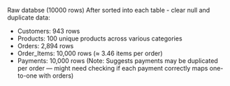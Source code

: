 Raw databse (10000 rows)
After sorted into each table - clear null and duplicate data:
- Customers: 943 rows
- Products: 100 unique products across various categories
- Orders: 2,894 rows
- Order_Items: 10,000 rows (≈ 3.46 items per order)
- Payments: 10,000 rows (Note: Suggests payments may be duplicated per order — might need checking if each payment correctly maps one-to-one with orders)
